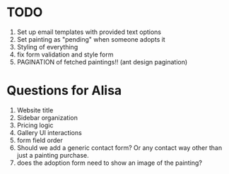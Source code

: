 # TODO

1. Set up email templates with provided text options
1. Set painting as "pending" when someone adopts it
1. Styling of everything
1. fix form validation and style form
1. PAGINATION of fetched paintings!! (ant design pagination)

# Questions for Alisa
1. Website title
1. Sidebar organization
1. Pricing logic
1. Gallery UI interactions
1. form field order
1. Should we add a generic contact form? Or any contact way other than just a painting purchase.
1. does the adoption form need to show an image of the painting?